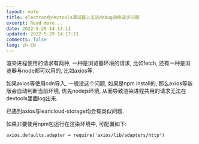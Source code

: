 ```yaml
---
layout: note
title: electron在devtools调试器上无法debug网络请求问题
excerpt: Read more...
date: 2022-5-29 14:17:11
updated: 2022-5-29 14:17:11
comments: false
lang: zh-CN
---
```


渲染进程使用的请求有两种, 一种是浏览器环境的请求, 比如fetch, 还有一种是浏览器与node都可以用的, 比如axios等.

如果axios等使用cdn导入, 一般没这个问题, 如果是npm install的, 那么axios等新版会自动判断当前环境, 优先nodejs环境, 从而导致渲染进程共用的请求无法在devtools里面log出来.

已遇到axios与leancloud-storage均会有类似问题.

如果非要使用npm包运行在渲染环境中, 可配置如下:

`axios.defaults.adapter = require('axios/lib/adapters/http')`
  